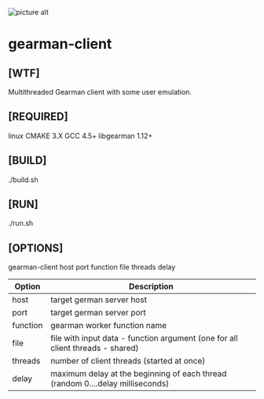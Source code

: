 ![picture alt](http://rs277.pbsrc.com/albums/kk66/manbat_bucket/GearMan.gif~c200 "Gearman")

# gearman-client

## [WTF]
Multithreaded Gearman client with some user emulation.

## [REQUIRED]
linux
CMAKE 3.X
GCC 4.5+
libgearman 1.12+

## [BUILD]
./build.sh

## [RUN]
./run.sh

## [OPTIONS]
gearman-client host port function file threads delay

Option   | Description
-------- | ---------------------------------------------------------------------------------
host     | target german server host
port     | target german server port
function | gearman worker function name
file     | file with input data - function argument (one for all client threads - shared)
threads  | number of client threads (started at once)
delay    | maximum delay at the beginning of each thread (random 0....delay milliseconds)
